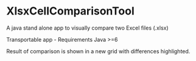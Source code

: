 # XlsxCellComparisonTool
A java stand alone app to visually compare two Excel files (.xlsx)

Transportable app - Requirements Java >=6

Result of comparison is shown in a new grid with differences highlighted.
